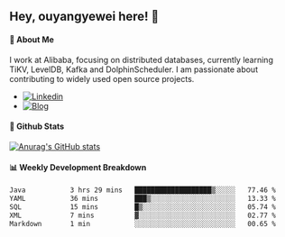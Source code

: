 ## Hey, ouyangyewei here! :wave:

#### :rocket: About Me
I work at Alibaba, focusing on distributed databases, currently learning TiKV, LevelDB, Kafka and DolphinScheduler. I am passionate about contributing to widely used open source projects.

- [![Linkedin](https://img.shields.io/badge/LinkedIn-ouyangyewei-blue)](https://www.linkedin.com/in/ouyangyewei/)
- [![Blog](https://img.shields.io/badge/Blog-yeweiouyang-orange)](https://blog.csdn.net/yeweiouyang)

#### :star2: Github Stats
[![Anurag's GitHub stats](https://github-readme-stats.vercel.app/api?username=ouyangyewei&show_icons=true&cache_seconds=3600&theme=tokyonight)](https://github.com/anuraghazra/github-readme-stats)

#### :bar_chart: Weekly Development Breakdown
<!--START_SECTION:waka-->

```txt
Java           3 hrs 29 mins   ███████████████████▒░░░░░   77.46 %
YAML           36 mins         ███▒░░░░░░░░░░░░░░░░░░░░░   13.33 %
SQL            15 mins         █▒░░░░░░░░░░░░░░░░░░░░░░░   05.74 %
XML            7 mins          ▓░░░░░░░░░░░░░░░░░░░░░░░░   02.77 %
Markdown       1 min           ░░░░░░░░░░░░░░░░░░░░░░░░░   00.65 %
```

<!--END_SECTION:waka-->
